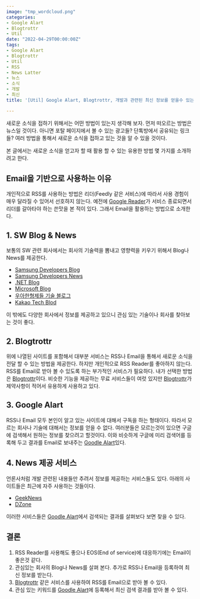 ```yaml
---
image: "tmp_wordcloud.png"
categories:
- Google Alart
- Blogtrottr
- Util
date: "2022-04-29T00:00:00Z"
tags:
- Google Alart
- Blogtrottr
- Util
- RSS
- News Latter
- 뉴스
- 소식
- 개발
- 최신
title: '[Util] Google Alart, Blogtrottr, 개발과 관련된 최신 정보를 얻을수 있는 방법 소개'

---
```


새로운 소식을 접하기 위해서는 어떤 방법이 있는지 생각해 보자. 먼저 떠오르는 방법은 뉴스일 것이다. 아니면 포탈 페이지에서 볼 수 있는 광고들? 단톡방에서 공유되는 링크들? 여러 방법을 통해서 새로운 소식을 접하고 있는 것을 알 수 있을 것이다.

본 글에서는 새로운 소식을 얻고자 할 때 활용 할 수 있는 유용한 방법 몇 가지를 소개하려고 한다.

## Email을 기반으로 사용하는 이유

개인적으로 RSS를 사용하는 방법은 리더(Feedly 같은 서비스)에 따라서 사용 경험이 매우 달라질 수 있어서 선호하지 않는다. 예전에 [Google Reader](https://en.wikipedia.org/wiki/Google_Reader)가 서비스 종료되면서 리더를 갈아타야 하는 쓴맛을 본 적이 있다. 그래서 Email을 활용하는 방법으로 소개한다.

## 1. SW Blog & News

보통의 SW 관련 회사에서는 회사의 기술력을 뽐내고 영향력을 키우기 위해서 Blog나 News를 제공한다.

* [Samsung Developers Blog](https://developer.samsung.com/blog/en-us)
* [Samsung Developers News](https://developer.samsung.com/news/en-us)
* [.NET Blog](https://devblogs.microsoft.com/dotnet/)
* [Microsoft Blog](https://blogs.microsoft.com/)
* [우아한형제들 기술 블로그](https://techblog.woowahan.com/)
* [Kakao Tech Blod](https://tech.kakao.com/blog/)

이 밖에도 다양한 회사에서 정보를 제공하고 있으니 관심 있는 기술이나 회사를 찾아보는 것이 좋다.

## 2. Blogtrottr

위에 나열된 사이트를 포함해서 대부분 서비스는 RSS나 Email을 통해서 새로운 소식을 전달 할 수 있는 방법을 제공한다. 하지만 개인적으로 RSS Reader를 좋아하지 않는다. RSS를 Email로 받아 볼 수 있도록 하는 부가적인 서비스가 필요하다. 내가 선택한 방법은 [Blogtrottr](https://blogtrottr.com/)이다. 비슷한 기능을 제공하는 무료 서비스들이 여럿 있지만 [Blogtrottr](https://blogtrottr.com/)가 제약사항이 적어서 유용하게 사용하고 있다.

## 3. Google Alart

RSS나 Email 모두 본인이 알고 있는 사이트에 대해서 구독을 하는 형태이다. 따라서 모르는 회사나 기술에 대해서는 정보를 얻을 수 없다. 여러분들은 모르는것이 있으면 구글에 검색해서 원하는 정보를 찾으려고 할것이다. 이와 비슷하게 구글에 미리 검색어를 등록해 두고 결과를 Email로 보내주는 [Goodle Alart](https://www.google.co.kr/alerts)있다.

## 4. News 제공 서비스

언론사처럼 개발 관련된 내용들만 추려서 정보를 제공하는 서비스들도 있다. 아래의 사이트들은 최근에 자주 사용하는 것들이다.

* [GeekNews](https://news.hada.io/)
* [DZone](https://dzone.com/)

이러한 서비스들은 [Goodle Alart](https://www.google.co.kr/alerts)에서 검색되는 결과를 살펴보다 보면 찾을 수 있다.

## 결론

1. RSS Reader를 사용해도 좋으나 EOS(End of service)에 대응하기에는 Email이 좋은것 같다.
2. 관심있는 회사의 Blog나 News를 살펴 본다. 추가로 RSS나 Email을 등록하여 최신 정보를 받는다.
3. [Blogtrottr](https://blogtrottr.com/) 같은 서비스를 사용하여 RSS를 Email으로 받아 볼 수 있다.
4. 관심 있는 키워드를 [Goodle Alart](https://www.google.co.kr/alerts)에 등록해서 최신 검색 결과를 받아 볼 수 있다.
